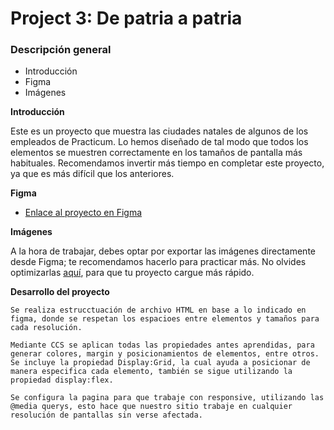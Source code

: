 # Project 3: De patria a patria
### Descripción general    
* Introducción  
* Figma  
* Imágenes  
  
**Introducción**    
  
Este es un proyecto que muestra las ciudades natales de algunos de los empleados de Practicum. Lo hemos diseñado de tal modo que todos los elementos se muestren correctamente en los tamaños de pantalla más habituales. Recomendamos invertir más tiempo en completar este proyecto, ya que es más difícil que los anteriores.     
  
**Figma**  
  
* [Enlace al proyecto en Figma](https://www.figma.com/file/ZW8wxTYTZH2czTTfDMVHWq/WEB%2C-Sprint-3-%3A-De-patria-a-patria-%7C-desktop-%2B-mobile?node-id=0%3A1)  
  
**Imágenes**  
  
A la hora de trabajar, debes optar por exportar las imágenes directamente desde Figma; te recomendamos hacerlo para practicar más. No olvides optimizarlas [aquí](https://tinypng.com/), para que tu proyecto cargue más rápido.   

**Desarrollo del proyecto**

    Se realiza estrucctuación de archivo HTML en base a lo indicado en figma, donde se respetan los espacioes entre elementos y tamaños para cada resolución. 

    Mediante CCS se aplican todas las propiedades antes aprendidas, para generar colores, margin y posicionamientos de elementos, entre otros. Se incluye la propiedad Display:Grid, la cual ayuda a posicionar de manera especifica cada elemento, también se sigue utilizando la propiedad display:flex. 

    Se configura la pagina para que trabaje con responsive, utilizando las @media querys, esto hace que nuestro sitio trabaje en cualquier resolución de pantallas sin verse afectada.
